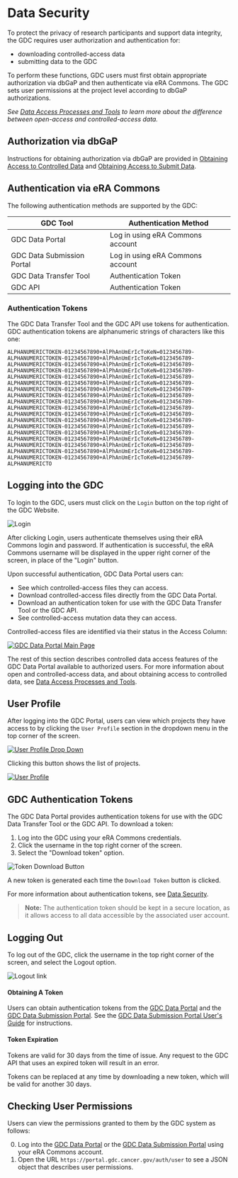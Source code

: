 # Data Security

To protect the privacy of research participants and support data integrity, the GDC requires user authorization and authentication for:

 - downloading controlled-access data
 - submitting data to the GDC

To perform these functions, GDC users must first obtain appropriate authorization via dbGaP and then authenticate via eRA Commons. The GDC sets user permissions at the project level according to dbGaP authorizations.

*See [Data Access Processes and Tools](https://gdc.cancer.gov/access-data/data-access-processes-and-tools) to learn more about the difference between open-access and controlled-access data.*

## Authorization via dbGaP

Instructions for obtaining authorization via dbGaP are provided in [Obtaining Access to Controlled Data](https://gdc.cancer.gov/access-data/obtaining-access-controlled-data) and [Obtaining Access to Submit Data](https://gdc.cancer.gov/submit-data/obtaining-access-submit-data).

## Authentication via eRA Commons

The following authentication methods are supported by the GDC:

|GDC Tool|Authentication Method|
|----|----|
| GDC Data Portal | Log in using eRA Commons account|
| GDC Data Submission Portal | Log in using eRA Commons account |
| GDC Data Transfer Tool | Authentication Token |
| GDC API | Authentication Token |


### Authentication Tokens

The GDC Data Transfer Tool and the GDC API use tokens for authentication. GDC authentication tokens are alphanumeric strings of characters like this one:

	ALPHANUMERICTOKEN-01234567890+AlPhAnUmErIcToKeN=0123456789-ALPHANUMERICTOKEN-01234567890+AlPhAnUmErIcToKeN=0123456789-ALPHANUMERICTOKEN-01234567890+AlPhAnUmErIcToKeN=0123456789-ALPHANUMERICTOKEN-01234567890+AlPhAnUmErIcToKeN=0123456789-ALPHANUMERICTOKEN-01234567890+AlPhAnUmErIcToKeN=0123456789-ALPHANUMERICTOKEN-01234567890+AlPhAnUmErIcToKeN=0123456789-ALPHANUMERICTOKEN-01234567890+AlPhAnUmErIcToKeN=0123456789-ALPHANUMERICTOKEN-01234567890+AlPhAnUmErIcToKeN=0123456789-ALPHANUMERICTOKEN-01234567890+AlPhAnUmErIcToKeN=0123456789-ALPHANUMERICTOKEN-01234567890+AlPhAnUmErIcToKeN=0123456789-ALPHANUMERICTOKEN-01234567890+AlPhAnUmErIcToKeN=0123456789-ALPHANUMERICTOKEN-01234567890+AlPhAnUmErIcToKeN=0123456789-ALPHANUMERICTOKEN-01234567890+AlPhAnUmErIcToKeN=0123456789-ALPHANUMERICTOKEN-01234567890+AlPhAnUmErIcToKeN=0123456789-ALPHANUMERICTOKEN-01234567890+AlPhAnUmErIcToKeN=0123456789-ALPHANUMERICTOKEN-01234567890+AlPhAnUmErIcToKeN=0123456789-ALPHANUMERICTOKEN-01234567890+AlPhAnUmErIcToKeN=0123456789-ALPHANUMERICTOKEN-01234567890+AlPhAnUmErIcToKeN=0123456789-ALPHANUMERICTO

  ## Logging into the GDC

  To login to the GDC, users must click on the `Login` button on the top right of the GDC Website.

  ![Login](images/v2_image_login.jpg)

  After clicking Login, users authenticate themselves using their eRA Commons login and password.  If authentication is successful, the eRA Commons username will be displayed in the upper right corner of the screen, in place of the "Login" button.

  Upon successful authentication, GDC Data Portal users can:

  - See which controlled-access files they can access.
  - Download controlled-access files directly from the GDC Data Portal.
  - Download an authentication token for use with the GDC Data Transfer Tool or the GDC API.
  - See controlled-access mutation data they can access.

  Controlled-access files are identified via their status in the Access Column:

  [![GDC Data Portal Main Page](images/gdc-file-status-controlled-v2_3.png)](images/gdc-file-status-controlled-v2_3.png "Click to see the full image.")

  The rest of this section describes controlled data access features of the GDC Data Portal available to authorized users. For more information about open and controlled-access data, and about obtaining access to controlled data, see [Data Access Processes and Tools](https://gdc.cancer.gov/access-data/data-access-processes-and-tools).

  ## User Profile

  After logging into the GDC Portal, users can view which projects they have access to by clicking the `User Profile` section in the dropdown menu in the top corner of the screen.

  [![User Profile Drop Down](images/gdc-user-profile-v2_small.png)](images/gdc-user-profile-v2_small.png "Click to see the full image.")

  Clicking this button shows the list of projects.

  [![User Profile](images/Profile_Access_List.png)](images/Profile_Access_List.png "Click to see the full image.")

  ## GDC Authentication Tokens

  The GDC Data Portal provides authentication tokens for use with the GDC Data Transfer Tool or the GDC API. To download a token:

  1. Log into the GDC using your eRA Commons credentials.
  2. Click the username in the top right corner of the screen.
  3. Select the "Download token" option.

  ![Token Download Button](images/Token_Download_v2_small.jpg)

  A new token is generated each time the `Download Token` button is clicked.

  For more information about authentication tokens, see [Data Security](../../Data/Data_Security/Data_Security.md#authentication-tokens).

  >__Note:__ The authentication token should be kept in a secure location, as it allows access to all data accessible by the associated user account.

  ## Logging Out

  To log out of the GDC, click the username in the top right corner of the screen, and select the Logout option.

  ![Logout link](images/gdc-user-portal-logout-v2_3.jpg)





#### Obtaining A Token

Users can obtain authentication tokens from the [GDC Data Portal](https://portal.gdc.cancer.gov) and the [GDC Data Submission Portal](https://portal.gdc.cancer.gov/submission). See the [GDC Data Submission Portal User's Guide](../../Data_Submission_Portal/Users_Guide/Data_Submission_Process.md#authentication) for instructions.

#### Token Expiration

Tokens are valid for 30 days from the time of issue. Any request to the GDC API that uses an expired token will result in an error.

Tokens can be replaced at any time by downloading a new token, which will be valid for another 30 days.

## Checking User Permissions

Users can view the permissions granted to them by the GDC system as follows:

0. Log into the [GDC Data Portal](https://portal.gdc.cancer.gov) or the [GDC Data Submission Portal](https://portal.gdc.cancer.gov/submission) using your eRA Commons account.
0. Open the URL `https://portal.gdc.cancer.gov/auth/user` to see a JSON object that describes user permissions.
